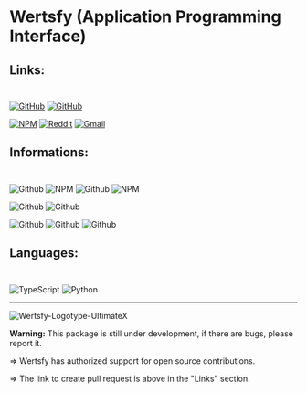 # Wertsfy (Application Programming Interface)

## Links:<br></br>
[![GitHub](https://img.shields.io/badge/github-homepage-020202.svg?style=for-the-badge&logo=github&logoColor=white&labelColor=black)](https://github.com/Humba01/Wertsfy/)
[![GitHub](https://img.shields.io/badge/github-pull_request-040404.svg?style=for-the-badge&logo=github&logoColor=white&labelColor=black)](https://github.com/Humba01/Wertsfy/pulls)

[![NPM](https://img.shields.io/badge/NPM-%23000000.svg?style=for-the-badge&logo=npm&logoColor=black)](https://www.npmjs.com/package/wertsfy)
[![Reddit](https://img.shields.io/badge/Reddit-%23FF4500.svg?style=for-the-badge&logo=Reddit&logoColor=white)](https://www.reddit.com/r/Wertsfy/)
[![Gmail](https://img.shields.io/badge/Email-Support-D14836?style=for-the-badge&logo=gmail&logoColor=white&labelColor=red)](mailto:support@humbanew.com.br)

## Informations:<br></br>
![Github](https://img.shields.io/github/package-json/v/Humba01/Wertsfy?style=for-the-badge&color=blueviolet&labelColor=mintcream)
![NPM](https://img.shields.io/npm/dt/wertsfy?color=darkorchid&style=for-the-badge&labelColor=mintcream)
![Github](https://img.shields.io/github/stars/Humba01/Wertsfy?color=powderblue&style=for-the-badge&labelColor=mintcream)
![NPM](https://img.shields.io/npm/l/wertsfy?color=maroon&style=for-the-badge&labelColor=mintcream)

![Github](https://img.shields.io/github/commit-activity/w/Humba01/Wertsfy?color=red&style=for-the-badge&labelColor=mintcream)
![Github](https://img.shields.io/github/last-commit/Humba01/Wertsfy?color=lightseagreen&logoColor=black&style=for-the-badge&labelColor=mintcream)

![Github](https://img.shields.io/github/issues/Humba01/Wertsfy?color=yellow&style=for-the-badge&labelColor=mintcream)
![Github](https://img.shields.io/github/issues-pr/Humba01/Wertsfy?color=blue&style=for-the-badge&labelColor=mintcream)
![Github](https://img.shields.io/snyk/vulnerabilities/github/Humba01/Wertsfy?color=black&style=for-the-badge&labelColor=mintcream)


## Languages:<br></br>
![TypeScript](https://img.shields.io/badge/typescript-steelblue.svg?style=for-the-badge&logo=typescript&logoColor=white)
![Python](https://img.shields.io/badge/python-blue.svg?style=for-the-badge&logo=python&logoColor=gold)

---

![Wertsfy-Logotype-UltimateX](https://user-images.githubusercontent.com/59739253/183273922-3c3d5bd5-a86b-445a-a55e-ebf3a184ca7a.png)

**Warning:** This package is still under development, if there are bugs, please report it. 

=> Wertsfy has authorized support for open source contributions.

=> The link to create pull request is above in the "Links" section.
